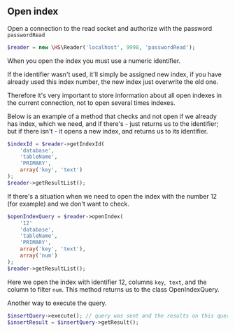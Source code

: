 Open index
------------

Open a connection to the read socket and authorize with the password `passwordRead`

```php
$reader = new \HS\Reader('localhost', 9998, 'passwordRead');
```

When you open the index you must use a numeric identifier.

If the identifier wasn't used, it'll simply be assigned new index, if you have already used this index number, the new index just overwrite the old one.

Therefore it's very important to store information about all open indexes in the current connection, not to open several times indexes.

Below is an example of a method that checks and not open if we already has index, which we need, and if there's - just returns us to the identifier; but if there isn't - it opens a new index, and returns us to its identifier.

```php
$indexId = $reader->getIndexId(
    'database',
    'tableName',
    'PRIMARY',
    array('key', 'text')
);
$reader->getResultList();
```
If there's a situation when we need to open the index with the number 12 (for example) and we don't want to check.

```php
$openIndexQuery = $reader->openIndex(
    '12'
    'database',
    'tableName',
    'PRIMARY',
    array('key', 'text'),
    array('num')
);
$reader->getResultList();
```

Here we open the index with identifier 12, columns `key`,` text`, and the column to filter `num`.
This method returns us to the class OpenIndexQuery.

Another way to execute the query.
```php
$insertQuery->execute(); // query was sent and the results on this query and all from the queue were parsed
$insertResult = $insertQuery->getResult();
```